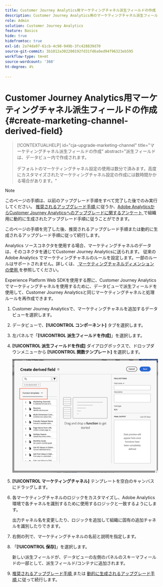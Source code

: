 ```yaml
---
title: Customer Journey Analytics用マーケティングチャネル派生フィールドの作成
description: Customer Journey Analytics用のマーケティングチャネル派生フィールドの作成方法を説明します
role: Admin
solution: Customer Journey Analytics
feature: Basics
hide: true
hidefromtoc: true
exl-id: 2a74da97-61cb-4c98-949b-3fc428839d70
source-git-commit: 3b1012a302200192fd31fd6a9ed94f96323eb595
workflow-type: tm+mt
source-wordcount: '368'
ht-degree: 4%

---
```


# Customer Journey Analytics用マーケティングチャネル派生フィールドの作成 {#create-marketing-channel-derived-field}

<!-- markdownlint-disable MD034 -->

>[!CONTEXTUALHELP]
>id="cja-upgrade-marketing-channel"
>title="マーケティングチャネル派生フィールドの作成"
>abstract="派生フィールドは、データビュー内で作成されます。<br><br> デフォルトのマーケティングチャネル設定の使用は数分で済みます。高度にカスタマイズされたマーケティングチャネル設定の作成には数時間かかる場合があります。"

<!-- markdownlint-enable MD034 -->

>[!NOTE]
> 
>このページの手順は、以前のアップグレード手順をすべて完了した後でのみ実行してください。 [ 推奨されるアップグレード手順 ](/help/getting-started/cja-upgrade/cja-upgrade-recommendations.md#recommended-upgrade-steps-for-most-organizations) に従うか、[Adobe AnalyticsからCustomer Journey Analyticsへのアップグレードに関するアンケート ](https://gigazelle.github.io/cja-ttv/) で組織用に動的に生成されたアップグレード手順に従うことができます。
>
>このページの手順を完了した後、推奨されるアップグレード手順または動的に生成されるアップグレード手順に従って続行します。

Analytics ソースコネクタを使用する場合、マーケティングチャネルのデータは、そのコネクタを通じてCustomer Journey Analyticsに送られます。 従来の Adobe Analytics でマーケティングチャネルのルールを設定します。一部のルールはサポートされません。詳しくは、[ マーケティングチャネルディメンションの使用 ](/help/use-cases/aa-data/marketing-channels.md) を参照してください。

Experience Platform Web SDKを使用する際に、Customer Journey Analyticsでマーケティングチャネルを使用するために、データビューで派生フィールドを使用して、Customer Journey Analyticsと同じマーケティングチャネルと処理ルールを再作成できます。

1. Customer Journey Analyticsで、マーケティングチャネルを追加するデータビューを選択します。

1. データビューで、**[!UICONTROL コンポーネント]** タブを選択します。

1. 左パネルで「**[!UICONTROL 派生フィールドを作成]**」を選択します。

1. **[!UICONTROL 派生フィールドを作成]** ダイアログボックスで、ドロップダウンメニューから **[!UICONTROL 関数テンプレート]** を選択します。

   ![ 派生フィールド関数テンプレートの作成 ](assets/derived-field-create.png)

1. **[!UICONTROL マーケティングチャネル]** テンプレートを空白のキャンバスにドラッグします。

1. 各マーケティングチャネルのロジックをカスタマイズし、Adobe Analytics環境で各チャネルを識別するために使用するロジックと一致するようにします。

   出力チャネル名を変更したり、ロジックを追加して組織に固有の追加チャネルを識別したりできます。

1. 右側の列で、マーケティングチャネルの名前と説明を指定します。

1. 「**[!UICONTROL 保存]**」を選択します。

   新しい派生フィールドが、データビューの左側のパネルのスキーマフィールドの一部として、派生フィールド/コンテナに追加されます。

1. [ 推奨されるアップグレード手順 ](/help/getting-started/cja-upgrade/cja-upgrade-recommendations.md#recommended-upgrade-steps-for-most-organizations) または [ 動的に生成されるアップグレード手順 ](https://gigazelle.github.io/cja-ttv/) に従って続行します。
